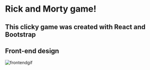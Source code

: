 <h1>Rick and Morty game!</h1>

<h2>This clicky game was created with React and Bootstrap</h2>

<h2>Front-end design</h2>
<img src='assets/gifs/Rick and Morty Game (2).gif' alt='frontendgif'>
